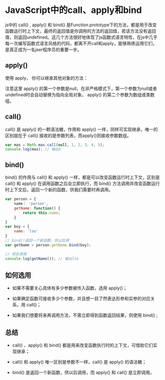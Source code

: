 # JavaScript中的call、apply和bind

js中的 call() ,  apply() 和 bind() 是Function.prototype下的方法，都是用于改变函数运行时上下文，最终的返回值是你调用的方法的返回值，若该方法没有返回值，则返回undefined。这几个方法很好地体现了js函数式语言特性，在js中几乎每一次编写函数式语言风格的代码，都离不开call和apply，能够熟练运用它们，是真正成为一名jser程序员的重要一步。

## apply()

使用 apply， 你可以继承其他对象的方法：

注意这里 apply() 的第一个参数是null，在非严格模式下，第一个参数为null或者undefined时会自动替换为指向全局对象， apply() 的第二个参数为数组或类数组。

## call()

call() 是 apply() 的一颗语法糖，作用和 apply() 一样，同样可实现继承，唯一的区别就在于 call() 接收的是参数列表，而apply()则接收参数数组。

```javascript
var max = Math.max.call(null, 1, 2, 3, 4, 5);
console.log(max); // 输出5
```

## bind()

bind() 的作用与 call() 和 apply() 一样，都是可以改变函数运行时上下文，区别是 call() 和 apply() 在调用函数之后会立即执行，而 bind() 方法调用并改变函数运行时上下文后，返回一个新的函数，供我们需要时再调用。

```javascript
var person = {
	name： 'person',
	getName: function() {
        return this.name;
	}
}
var boy = {
    name: 'lso'
}
// bind()返回一个新函数，供以后调
var getName = person.getName.bind(boy);

// 现在调用
console.log(getName()); // 输出lso
```

## 如何选用

- 如果不需要关心具体有多少参数被传入函数，选用 apply()；

- 如果确定函数可接收多少个参数，并且想一目了然表达形参和实参的对应关系，用 call()；

- 如果我们想要将来再调用方法，不需立即得到函数返回结果，则使用 bind() ;

## 总结

- call() 、apply() 和 bind() 都是用来改变函数执行时的上下文，可借助它们实现继承；

- call() 和 apply() 唯一区别是参数不一样，call() 是 apply() 的语法糖；

- bind() 是返回一个新函数，供以后调用，而 apply() 和 call() 是立即调用。

